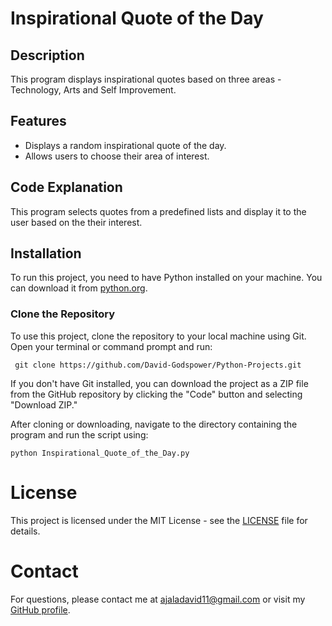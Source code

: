 # Inspirational Quote of the Day

## Description
This program displays inspirational quotes based on three areas - Technology, Arts and Self Improvement.

## Features
- Displays a random inspirational quote of the day.
- Allows users to choose their area of interest.

## Code Explanation 
This program selects quotes from a predefined lists and display it to the user based on the their interest.

## Installation
To run this project, you need to have Python installed on your machine. You can download it from [python.org](https://www.python.org/downloads/).

### Clone the Repository
To use this project, clone the repository to your local machine using Git. Open your terminal or command prompt and run:

`
git clone https://github.com/David-Godspower/Python-Projects.git`

If you don't have Git installed, you can download the project as a ZIP file from the GitHub repository by clicking the "Code" button and selecting "Download ZIP."

After cloning or downloading, navigate to the directory containing the program and run the script using:

`python Inspirational_Quote_of_the_Day.py`

# License

This project is licensed under the MIT License - see the [LICENSE](LICENSE) file for details.

# Contact

For questions, please contact me at ajaladavid11@gmail.com or visit my [GitHub profile](https://github.com/David-Godspower).

